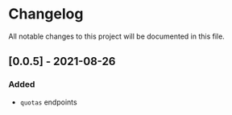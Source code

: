 # Changelog

All notable changes to this project will be documented in this file.

## [0.0.5] - 2021-08-26

### Added

- `quotas` endpoints
